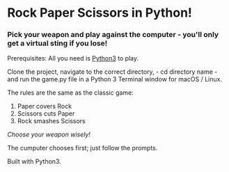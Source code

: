 # Rock Paper Scissors in Python!

### Pick your weapon and play against the computer - you'll only get a virtual sting if you lose!

Prerequisites: All you need is [Python3](https://www.python.org/download/releases/3.0/) to play.

Clone the project, navigate to the correct directory, - cd directory name - and run the game.py file in a Python 3 Terminal window for macOS / Linux.

The rules are the same as the classic game:
  1. Paper covers Rock
  2. Scissors cuts Paper
  3. Rock smashes Scissors

*Choose your weapon wisely!*

The cumputer chooses first; just follow the prompts.

Built with Python3.
